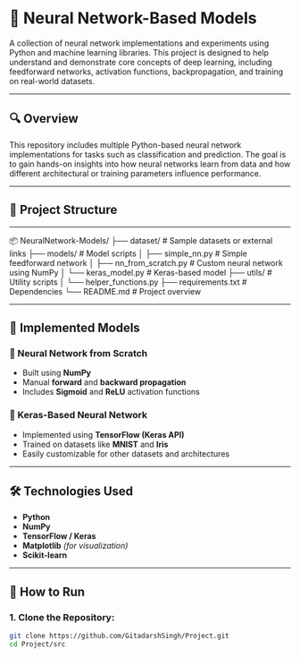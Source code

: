 # 🧠 Neural Network-Based Models

A collection of neural network implementations and experiments using Python and machine learning libraries. This project is designed to help understand and demonstrate core concepts of deep learning, including feedforward networks, activation functions, backpropagation, and training on real-world datasets.

---

## 🔍 Overview

This repository includes multiple Python-based neural network implementations for tasks such as classification and prediction. The goal is to gain hands-on insights into how neural networks learn from data and how different architectural or training parameters influence performance.

---

## 📁 Project Structure

---------------------------------------------------------------------------------------------------------------------------------------------------------------------------------------------------------------------

📦 NeuralNetwork-Models/
├── dataset/ # Sample datasets or external links
├── models/ # Model scripts
│ ├── simple_nn.py # Simple feedforward network
│ ├── nn_from_scratch.py # Custom neural network using NumPy
│ └── keras_model.py # Keras-based model
├── utils/ # Utility scripts
│ └── helper_functions.py
├── requirements.txt # Dependencies
└── README.md # Project overview




---

## 🧠 Implemented Models

### 🔹 Neural Network from Scratch
- Built using **NumPy**
- Manual **forward** and **backward propagation**
- Includes **Sigmoid** and **ReLU** activation functions

### 🔹 Keras-Based Neural Network
- Implemented using **TensorFlow (Keras API)**
- Trained on datasets like **MNIST** and **Iris**
- Easily customizable for other datasets and architectures

---

## 🛠 Technologies Used

- **Python**
- **NumPy**
- **TensorFlow / Keras**
- **Matplotlib** *(for visualization)*
- **Scikit-learn**

---

## 🚀 How to Run

### 1. Clone the Repository:
```bash
git clone https://github.com/GitadarshSingh/Project.git
cd Project/src

